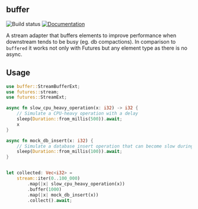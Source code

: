 ## buffer

![Build status](https://github.com/pragmaxim-com/buffer.rs/workflows/Rust/badge.svg)
[![Documentation](https://docs.rs/buffer/badge.svg)](https://docs.rs/buffer)

A stream adapter that buffers elements to improve performance when downstream tends to be busy (eg. db compactions). 
In comparison to `buffered` it works not only with Futures but any element type as there is no async.

## Usage

```rust
use buffer::StreamBufferExt;
use futures::stream;
use futures::StreamExt;

async fn slow_cpu_heavy_operation(x: i32) -> i32 {
    // Simulate a CPU-heavy operation with a delay
    sleep(Duration::from_millis(500)).await;
    x
}

async fn mock_db_insert(x: i32) {
    // Simulate a database insert operation that can become slow during IO bounded compactions
    sleep(Duration::from_millis(100)).await;
}


let collected: Vec<i32> = 
    stream::iter(0..100_000)
        .map(|x| slow_cpu_heavy_operation(x))
        .buffer(1000)
        .map(|x| mock_db_insert(x))
        .collect().await;
```
